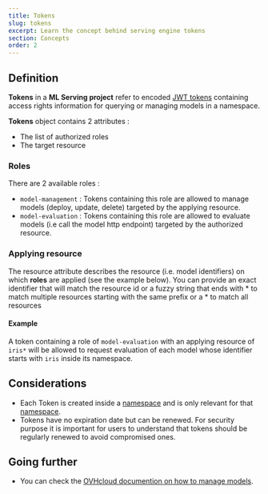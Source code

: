```yaml
---
title: Tokens
slug: tokens
excerpt: Learn the concept behind serving engine tokens
section: Concepts
order: 2
---
```

## Definition

**Tokens** in a **ML Serving project** refer to encoded [JWT
tokens](https://jwt.io/) containing access rights information for
querying or managing models in a namespace.

**Tokens** object contains 2 attributes :

-   The list of authorized roles
-   The target resource

### Roles

There are 2 available roles :

-   `model-management` : Tokens containing this role are allowed to
    manage models (deploy, update, delete) targeted by the applying
    resource.
-   `model-evaluation` : Tokens containing this role are allowed to
    evaluate models (i.e call the model http endpoint) targeted by the
    authorized resource.

### Applying resource

The resource attribute describes the resource (i.e. model identifiers)
on which **roles** are applied (see the example below). You can provide
an exact identifier that will match the resource id or a fuzzy string
that ends with \* to match multiple resources starting with the same
prefix or a \* to match all resources

#### Example

A token containing a role of `model-evaluation` with an applying
resource of `iris*` will be allowed to request evaluation of each model
whose identifier starts with `iris` inside its namespace.

## Considerations

-   Each Token is created inside a [namespace](../namespaces) and is
    only relevant for that [namespace](../namespaces).
-   Tokens have no expiration date but can be renewed. For security
    purpose it is important for users to understand that tokens should
    be regularly renewed to avoid compromised ones.

## Going further

-   You can check the [OVHcloud documention on how to manage
    models](../manage-tokens).
